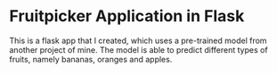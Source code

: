 # Fruitpicker Application in Flask

This is a flask app that I created, which uses a pre-trained model from another project of mine. The model is able to predict different types of fruits, namely bananas, oranges and apples. 
